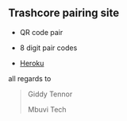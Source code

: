  ## Trashcore pairing site
 * QR code pair
 * 8 digit pair codes


* [Heroku](  https://heroku.com/deploy?template=https://github.com/Tennor-modz/trashcore-pairing)
 
 all regards to
 > Giddy Tennor
>
>
> 
 > Mbuvi Tech
